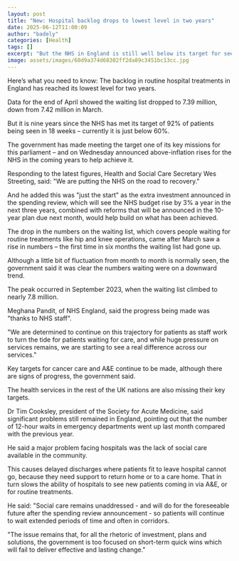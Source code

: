 ```yaml
---
layout: post
title: "New: Hospital backlog drops to lowest level in two years"
date: 2025-06-12T11:00:09
author: "badely"
categories: [Health]
tags: []
excerpt: "But the NHS in England is still well below its target for seeing patients within 18 weeks."
image: assets/images/60d9a374d68302ff2da89c3451bc13cc.jpg
---
```


Here’s what you need to know: The backlog in routine hospital treatments in England has reached its lowest level for two years.

Data for the end of April showed the waiting list dropped to 7.39 million, down from 7.42 million in March.

But it is nine years since the NHS has met its target of 92% of patients being seen in 18 weeks – currently it is just below 60%. 

The government has made meeting the target one of its key missions for this parliament – and on Wednesday announced above-inflation rises for the NHS in the coming years to help achieve it.

Responding to the latest figures, Health and Social Care Secretary Wes Streeting, said: "We are putting the NHS on the road to recovery."

And he added this was "just the start" as the extra investment announced in the spending review, which will see the NHS budget rise by 3% a year in the next three years, combined with reforms that will be announced in the 10-year plan due next month, would help build on what has been achieved.

The drop in the numbers on the waiting list, which covers people waiting for routine treatments like hip and knee operations, came after March saw a rise in numbers – the first time in six months the waiting list had gone up.

Although a little bit of fluctuation from month to month is normally seen, the government said it was clear the numbers waiting were on a downward trend.

The peak occurred in September 2023, when the waiting list climbed to nearly 7.8 million.

Meghana Pandit, of NHS England, said the progress being made was "thanks to NHS staff".

"We are determined to continue on this trajectory for patients as staff work to turn the tide for patients waiting for care, and while huge pressure on services remains, we are starting to see a real difference across our services."

Key targets for cancer care and A&E continue to be made, although there are signs of progress, the government said. 

The health services in the rest of the UK nations are also missing their key targets.

Dr Tim Cooksley, president of the Society for Acute Medicine, said significant problems still remained in England, pointing out that the number of 12-hour waits in emergency departments went up last month compared with the previous year.

He said a major problem facing hospitals was the lack of social care available in the community.

This causes delayed discharges where patients fit to leave hospital cannot go, because they need support to return home or to a care home. That in turn slows the ability of hospitals to see new patients coming in via A&E, or for routine treatments.

He said: "Social care remains unaddressed - and will do for the foreseeable future after the spending review announcement - so patients will continue to wait extended periods of time and often in corridors.

"The issue remains that, for all the rhetoric of investment, plans and solutions, the government is too focused on short-term quick wins which will fail to deliver effective and lasting change."

